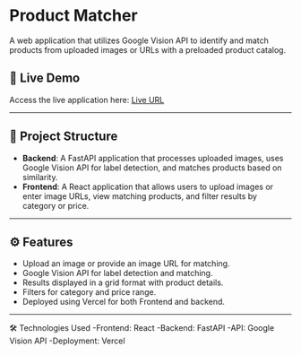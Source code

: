 # Product Matcher

A web application that utilizes Google Vision API to identify and match products from uploaded images or URLs with a preloaded product catalog.

## 🚀 Live Demo
Access the live application here: [Live URL](https://product-matcher-frontend.vercel.app/)

---

## 📂 Project Structure
- **Backend**: A FastAPI application that processes uploaded images, uses Google Vision API for label detection, and matches products based on similarity.
- **Frontend**: A React application that allows users to upload images or enter image URLs, view matching products, and filter results by category or price.

---

## ⚙️ Features
- Upload an image or provide an image URL for matching.
- Google Vision API for label detection and matching.
- Results displayed in a grid format with product details.
- Filters for category and price range.
- Deployed using Vercel for both Frontend and backend.

---
🛠️ Technologies Used
-Frontend: React
-Backend: FastAPI
-API: Google Vision API
-Deployment: Vercel

